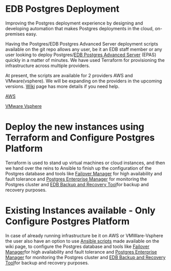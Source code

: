 # EDB Postgres Deployment
Improving the Postgres deployment experience by designing and developing automation that makes Postgres deployments in the cloud, on-premises easy.

Having the Postgres/EDB Postgres Advanced Server deployment scripts available on the git repo allows any user, be it an EDB staff member or any user looking to deploy Postgres/[EDB Postgres Advanced Server](https://www.enterprisedb.com/enterprise-postgres/edb-postgres-advanced-server) (EPAS) quickly in a matter of minutes. We have used Terraform for provisioning the infrastructure across multiple providers.

At present, the scripts are available for 2 providers AWS and VMware(vsphere). We will be expanding on the providers in the upcoming versions. [Wiki](https://github.com/EnterpriseDB/postgres-deployment/wiki) page has more details if you need help.

[AWS](https://github.com/EnterpriseDB/postgres-deployment/wiki/AWS)

[VMware Vsphere](https://github.com/EnterpriseDB/postgres-deployment/wiki/VMware---Vsphere)

# Deploy the new instances using Terraform and Configure Postgres Platform
Terraform is used to stand up virtual machines or cloud instances, and then we hand over the reins to Ansible to finish up the configuration of the Postgres database and tools like [Failover Manager](https://www.enterprisedb.com/enterprise-postgres/edb-postgres-failover-manager) for high availability and fault tolerance and [Postgres Enterprise Manager](https://www.enterprisedb.com/enterprise-postgres/edb-postgres-enterprise-manager-pem) for monitoring the Postgres cluster and [EDB Backup and Recovery Tool](https://www.enterprisedb.com/enterprise-postgres/edb-postgres-backup-and-recovery-tool)for backup and recovery purposes.

# Existing Instances available - **Only** Configure Postgres Platform
In case of already running infrastructure be it on AWS or VMWare-Vsphere the user also have an option to use [Ansible scripts](https://github.com/EnterpriseDB/postgres-deployment/wiki/Ansible-Playbooks-for-EDB-tools) made available on the wiki page, to configure the Postgres database and tools like [Failover Manager](https://www.enterprisedb.com/enterprise-postgres/edb-postgres-failover-manager)for high availability and fault tolerance and [Postgres Enterprise Manager](https://www.enterprisedb.com/enterprise-postgres/edb-postgres-enterprise-manager-pem) for monitoring the Postgres cluster and [EDB Backup and Recovery Tool](https://www.enterprisedb.com/enterprise-postgres/edb-postgres-backup-and-recovery-tool)for backup and recovery purposes.

